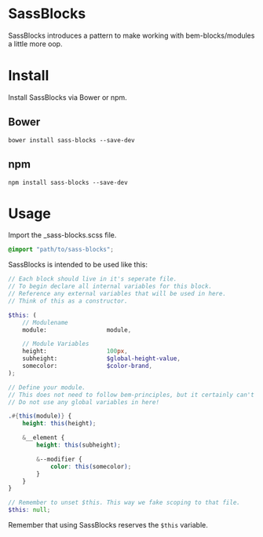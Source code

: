 # SassBlocks 
SassBlocks introduces a pattern to make working with bem-blocks/modules a little more oop.

# Install
Install SassBlocks via Bower or npm.

## Bower
```
bower install sass-blocks --save-dev
```

## npm
```
npm install sass-blocks --save-dev
```

# Usage
Import the _sass-blocks.scss file.
```scss
@import "path/to/sass-blocks";
```

SassBlocks is intended to be used like this:

```scss
// Each block should live in it's seperate file.
// To begin declare all internal variables for this block.
// Reference any external variables that will be used in here.
// Think of this as a constructor.

$this: (
    // Modulename
    module:                 module,

    // Module Variables
    height:                 100px,
    subheight:              $global-height-value,
    somecolor:              $color-brand,
);

// Define your module.
// This does not need to follow bem-principles, but it certainly can't hurt. ;)
// Do not use any global variables in here!

.#{this(module)} {
    height: this(height);

    &__element {
        height: this(subheight);

        &--modifier {
            color: this(somecolor);
        }
    }
}

// Remember to unset $this. This way we fake scoping to that file.
$this: null;
```

Remember that using SassBlocks reserves the `$this` variable.
